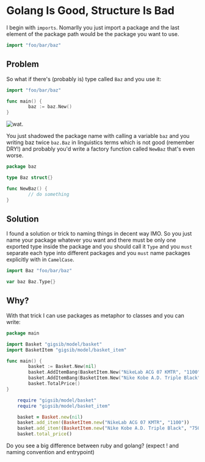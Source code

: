 Golang Is Good, Structure Is Bad
===============
I begin with `imports`. Nomarlly you just import a package and the last element of the package path would be the package you want to use.

```go
import "foo/bar/baz"
```

Problem
-------

So what if there's (probably is) type called `Baz` and you use it:

```go
import "foo/bar/baz"

func main() {
        baz := baz.New()
}
```

![wat.](http://i0.kym-cdn.com/photos/images/newsfeed/000/173/576/Wat8.jpg)

You just shadowed the package name with calling a variable `baz` and you writing baz twice `baz.Baz` in linguistics terms which is not good (remember DRY!) and probably you'd write a factory function called `NewBaz` that's even worse.

```go
package baz

type Baz struct{}

func NewBaz() {
        // do something
}
```

Solution
--------

I found a solution or trick to naming things in decent way IMO. So you just name your package whatever you want and there must be only one exported type inside the package and you should call it `Type` and you `must` separate each type into different packages and you `must` name packages explicitly with in `CamelCase`.

```go
import Baz "foo/bar/baz"

var baz Baz.Type{}
```

Why?
----

With that trick I can use packages as metaphor to classes and you can write:

```go
package main

import Basket "gigsib/model/basket"
import BasketItem "gigsib/model/basket_item"

func main() {
        basket := Basket.New(nil)
        basket.AddItemBang(BasketItem.New("NikeLab ACG 07 KMTR", "1100"))
        basket.AddItemBang(BasketItem.New("Nike Kobe A.D. Triple Black", "750"))
        basket.TotalPrice()
}
```

```ruby
    require "gigsib/model/basket"
    require "gigsib/model/basket_item"

    basket = Basket.new(nil)
    basket.add_item!(BasketItem.new("NikeLab ACG 07 KMTR", "1100"))
    basket.add_item!(BasketItem.new("Nike Kobe A.D. Triple Black", "750"))
    basket.total_price()
```

Do you see a big difference between ruby and golang? (expect ! and naming convention and entrypoint)
